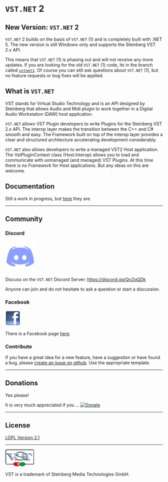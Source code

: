 # `VST.NET` 2

## New Version: `VST.NET` 2

`VST.NET` 2 builds on the basis of `VST.NET` (1) and is completely built with .NET 5.
The new version is still Windows-only and supports the Steinberg VST 2.x API.

This means that `VST.NET` (1) is phasing out and will not receive any more updates.
If you are looking for the old `VST.NET` (1) code, its in the branch called [`vstnet1`](https://github.com/obiwanjacobi/vst.net/tree/vstnet1).
Of course you can still ask questions about `VST.NET` (1), but no feature requests or bug fixes will be applied.

## What is `VST.NET`

VST stands for Virtual Studio Technology and is an API designed by Steinberg that allows Audio and Midi plugin to work together in a Digital Audio Workstation (DAW) host application.

`VST.NET` allows VST Plugin developers to write Plugins for the Steinberg VST 2.x API. The interop layer makes the transition between the C++ and C# smooth and easy.
The Framework built on top of the interop layer provides a clear and structured architecture accelerating development considerably.

`VST.NET` also allows developers to write a managed VST2 Host application. The VstPluginContext class (Host.Interop) allows you to load and communicate with unmanaged (and managed) VST Plugins. At this time there is no Framework for Host applications. But any ideas on this are welcome.

## Documentation

Still a work in progress, but [here](https://obiwanjacobi.github.io/vst.net/index.html) they are.

---

## Community

### Discord

![](docs/_old/media/discord-logo.png)

Discuss on the `VST.NET` Discord Server: https://discord.gg/QyZqQDk

Anyone can join and do not hesitate to ask a question or start a discussion.

### Facebook

![](docs/_old/media/Home_facebook_logo_48x48.jpg)

There is a Facebook page [here](http://www.facebook.com/pages/Virtual-Studio-Technology-for-NET/150408134989174).

### Contribute

If you have a great idea for a new feature, have a suggestion or have found a bug, please [create an issue on github](https://github.com/obiwanjacobi/vst.net/issues). Use the appropriate template.

---

## Donations

Yes please!

It is very much appreciated if you ...
[![Donate](https://www.paypalobjects.com/en_US/i/btn/btn_donate_LG.gif)](https://www.paypal.com/cgi-bin/webscr?cmd=_donations&business=HTE6LFLSC8RPL&lc=US&item_name=Jacobi%20Software&item_number=VST%2eNET&currency_code=EUR&bn=PP%2dDonationsBF%3abtn_donate_LG%2egif%3aNonHosted)

---

## License

[LGPL Version 2.1](license.md)

---

![](docs/_old/media/Home_VSTLogoAlpha92x54.png) 

VST is a trademark of Steinberg Media Technologies GmbH.
